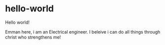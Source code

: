 # hello-world

Hello world!

Emman here, i am an Electrical engineer.
I beleive i can do all things through christ who strengthens me!
